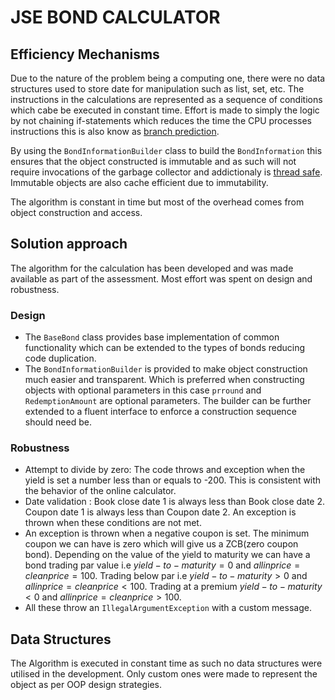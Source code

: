 # JSE BOND CALCULATOR
## Efficiency Mechanisms

Due to the nature of the problem being a computing one, there were no data structures used to store date for manipulation such as list, set, etc. The instructions in the calculations are represented as a sequence of conditions which cabe be executed in constant time.
Effort is made to simply the logic by not chaining if-statements which reduces the time the CPU processes instructions this is also know as [branch prediction](https://blog.cloudflare.com/branch-predictor).

By using the `BondInformationBuilder` class to build the `BondInformation` this ensures that the object constructed is immutable and as such will not require invocations of the garbage collector and addictionaly is [thread safe](https://www.leadingagile.com/2018/03/immutable-in-java/). Immutable objects are also cache efficient due to immutability.

The algorithm is constant in time but most of the overhead comes from object construction and access.

## Solution approach

The algorithm for the calculation has been developed and was made available as part of the assessment. Most effort was spent on design and robustness.
### Design
* The `BaseBond` class provides base implementation of common functionality which can be extended to the types of bonds reducing code duplication.
*  The `BondInformationBuilder` is provided to make object construction much easier and transparent. Which is preferred when constructing objects with optional parameters in this case `prround` and `RedemptionAmount` are optional parameters. The builder can be further extended to a fluent interface to enforce a construction sequence should need be.

### Robustness
* Attempt to divide by zero: The code throws and exception when the yield is set a number less than or equals to -200. This is consistent with the behavior of the online calculator.
*  Date validation : Book close date 1 is always less than Book close date 2. Coupon date 1 is always less than Coupon date 2. An exception is thrown when these conditions are not met.
*  An exception is thrown when a negative coupon is set. The minimum coupon we can have is zero which will give us a ZCB(zero coupon bond). Depending on the value of the yield to maturity we can have a bond trading par value i.e $yield-to-maturity=0$ and $all in price = clean price = 100$. Trading below par i.e $yield-to-maturity > 0$ and $all in price = clean price < 100$. Trading at a premium $yield-to-maturity < 0$ and $all in price = clean price > 100$. 
*  All these throw an `IllegalArgumentException` with a custom message.

## Data Structures

The Algorithm is executed in constant time as such no data structures were utilised in the development. Only custom ones were made to represent the object as per OOP design strategies.
